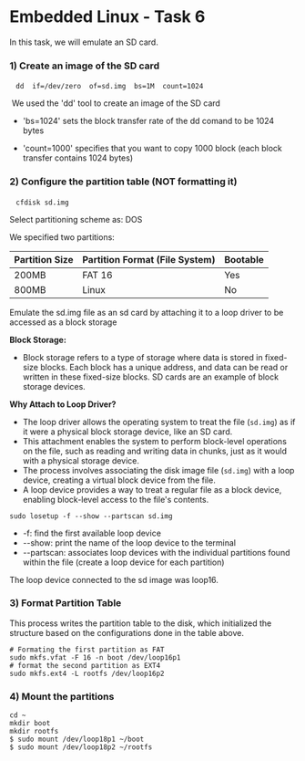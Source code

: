 # Embedded Linux - Task 6

In this task, we will emulate an SD card.

### 1) Create an image of the SD card

​     `	dd  if=/dev/zero  of=sd.img  bs=1M  count=1024`

​        We used the 'dd' tool to create an image of the SD card

- 'bs=1024' sets the block transfer rate of the dd comand to be 1024 bytes 

- 'count=1000' specifies that you want to copy 1000 block (each block transfer contains 1024 bytes)

  

### 2) Configure the partition table (NOT formatting it)

​      `  cfdisk sd.img   `

Select partitioning scheme as: DOS

We specified two partitions:

| Partition Size | Partition Format (File System) | Bootable |
| -------------- | ------------------------------ | -------- |
| 200MB          | FAT 16                         | Yes      |
| 800MB          | Linux                          | No       |



Emulate the sd.img file as an sd card by attaching it to a loop driver to be accessed as a block storage

**Block Storage:**

- Block storage refers to a type of storage where data is stored in fixed-size blocks. Each block has a unique address, and data can be read or written in these fixed-size blocks. SD cards are an example of block storage devices.

**Why Attach to Loop Driver?** 

- The loop driver allows the operating system to treat the file (`sd.img`) as if it were a physical block storage device, like an SD card.
- This attachment enables the system to perform block-level operations on the file, such as reading and writing data in chunks, just as it would with a physical storage device.
- The process involves associating the disk image file (`sd.img`) with a loop device, creating a virtual block device from the file.
- A loop device provides a way to treat a regular file as a block device, enabling block-level access to the file's contents.

`sudo losetup -f --show --partscan sd.img`

- -f: find the first available loop device
- --show: print the name of the loop device to the terminal 
- --partscan: associates loop devices with the individual partitions found within the file (create a loop device for each partition)

The loop device connected to the sd image was loop16. 

### 3) Format Partition Table

This process writes the partition table to the disk, which initialized the structure based on the               configurations done in the table above.

```
# Formating the first partition as FAT
sudo mkfs.vfat -F 16 -n boot /dev/loop16p1
# format the second partition as EXT4
sudo mkfs.ext4 -L rootfs /dev/loop16p2
```

### 4) Mount the partitions

```
cd ~
mkdir boot 
mkdir rootfs
$ sudo mount /dev/loop18p1 ~/boot
$ sudo mount /dev/loop18p2 ~/rootfs
```

